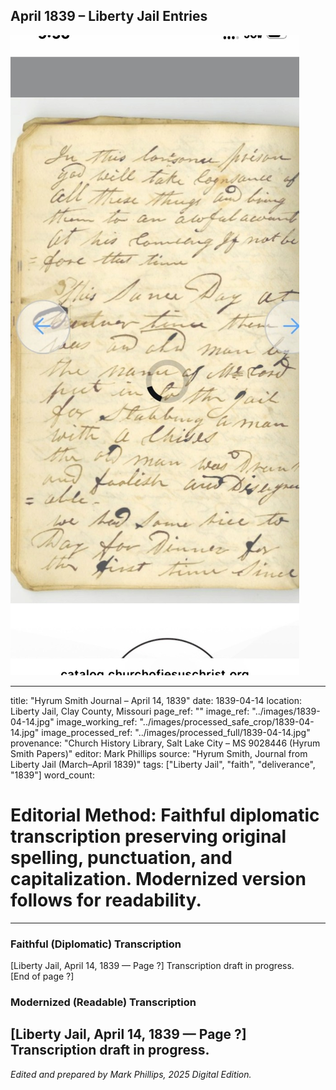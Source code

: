 ## April 1839 – Liberty Jail Entries

![Manuscript page thumbnail](../images/1839-04-14.jpg)

---
title: "Hyrum Smith Journal – April 14, 1839"
date: 1839-04-14
location: Liberty Jail, Clay County, Missouri
page_ref: ""
image_ref: "../images/1839-04-14.jpg"
image_working_ref: "../images/processed_safe_crop/1839-04-14.jpg"
image_processed_ref: "../images/processed_full/1839-04-14.jpg"
provenance: "Church History Library, Salt Lake City – MS 9028446 (Hyrum Smith Papers)"
editor: Mark Phillips
source: "Hyrum Smith, Journal from Liberty Jail (March–April 1839)"
tags: ["Liberty Jail", "faith", "deliverance", "1839"]
word_count:
# Editorial Method: Faithful diplomatic transcription preserving original spelling, punctuation, and capitalization. Modernized version follows for readability.
---

### Faithful (Diplomatic) Transcription
[Liberty Jail, April 14, 1839 — Page ?]
Transcription draft in progress.  
[End of page ?]

### Modernized (Readable) Transcription
[Liberty Jail, April 14, 1839 — Page ?]  
Transcription draft in progress.
---
*Edited and prepared by Mark Phillips, 2025 Digital Edition.*
